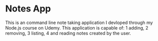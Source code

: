 # Notes App

This is an command line note taking application I devloped through my Node.js course on Udemy. This application is capable of:
1 adding, 
2 removing, 
3 listing, 
4 and reading 
notes created by the user.

